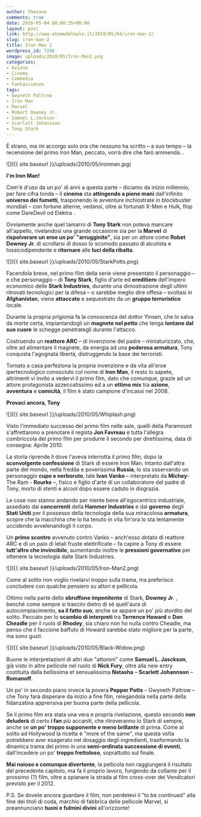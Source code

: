 ```yaml
---
author: thesave
comments: true
date: 2010-05-04 08:00:35+00:00
layout: post
link: http://www.atomodelmale.it/2010/05/04/iron-man-2/
slug: iron-man-2
title: Iron Man 2
wordpress_id: 7296
image: uploads/2010/05/Iron-Man2.png
categories:
- Azione
- Cinema
- Commedia
- Fantascienza
tags:
- Gwyneth Paltrow
- Iron Man
- Marvel
- Robert Downey Jr.
- Samuel L.Jackson
- Scarlett Johansson
- Tony Stark
---
```


È strano, ma mi accorgo solo ora che nessuno ha scritto – a suo tempo – la recensione del primo Iron Man, peccato, vorrà dire che farò ammenda...

![]({{ site.baseurl }}/uploads/2010/05/ironman.jpg)

**I'm Iron Man!**

Com'è d'uso da un po' di anni a questa parte – diciamo da inizio millennio, per fare cifra tonda – il **cinema** sta **attingendo a piene mani** dall'infinito **universo dei fumetti**, trasponendo le avventure inchiostrate in blockbuster mondiali – con fortune alterne, vedansi, oltre ai fortunati X-Men e Hulk, flop come DareDevil od Elektra .

Ovviamente anche quel tamarro di **Tony Stark** non poteva mancare all'appello, rivelandosi una grande occasione sia per la **Marvel** di **rispolverare un eroe un po' "arrugginito"**, sia per un attore come **Robet Downey Jr.** di scrollarsi di dosso lo scomodo passato di alcolista e tossicodipendente e **ritornare** alle **luci della ribalta**.

![]({{ site.baseurl }}/uploads/2010/05/StarkPotts.png)

Facendola breve, nel primo film della serie viene presentato il personaggio – e che personaggio – di **Tony Stark**, figlio d'arte ed **ereditiero** dell'impero economico delle **Stark  Industries**, durante una dimostrazione degli ultimi ritrovati tecnologici per la difesa – o sarebbe meglio dire offesa – svoltasi in **Afghanistan**, viene **attaccato** e sequestrato da un **gruppo terroristico** locale.

Durante la propria prigionia fa la conoscenza del dottor Yinsen, che lo salva da morte certa, impiantandogli un **magnete nel petto** che tenga **lontane dal suo cuore** le schegge penetrategli durante l'attacco.

Costruendo un **reattore ARC** – di invenzione del padre – miniaturizzato, che, oltre ad alimentare il magnete, da energia ad una **poderosa armatura**, Tony conquista l'agognata libertà, distruggendo la base dei terroristi.

Tornato a casa perfeziona la propria invenzione e da vita all'eroe ipertecnologico conosciuto col nome di **Iron Man**, il resto lo sapete, altrimenti vi invito a vedervi il primo film, dato che comunque, grazie ad un attore protagonista azzeccatissimo ed a un **ottimo  mix** tra **azione**, **avventura** e **comicità**, il film è stato campione d'incassi nel 2008.

**Provaci ancora, Tony**

![]({{ site.baseurl }}/uploads/2010/05/Whiplash.png)

Visto l'immediato successo del primo film nelle sale, quelli della Paramount s'affrettarono a prenotare il regista **Jon Favreau** e tutta l'allegra combriccola del primo film per produrre il secondo per direttissima, data di consegna: Aprile 2010.

La storia riprende lì dove l'aveva interrotta il primo film, dopo la **sconvolgente confessione** di Stark di essere Iron Man. Intanto dall'altra parte del mondo, nella fredda e poverissima **Russia**, lo sta osservando un personaggio **cupo e nerboruto**, tale **Ivan  Vanko** – interpretato da **Michey**- The Ram - **Rourke** –, fisico e figlio d'arte di un collaboratore del padre di Tony, morto di stenti e alcool dopo essere caduto in disgrazia.

Le cose non stanno andando per niente bene all'egocentrico industriale, assediato dai **concorrenti** della **Hammer Industries** e dal **governo** degli **Stati Uniti** per il possesso della tecnologia della sua miracolosa **armatura**, scopre che la macchina che lo ha tenuto in vita fin'ora lo sta lentamente uccidendo avvelenandogli il corpo.

Un **primo  scontro** avvenuto contro Vanko – anch'esso dotato di reattore ARC e di un paio di letali fruste elettrificate – fa capire a Tony di essere **tutt'altro che invincibile**, aumentando inoltre le **pressioni  governative** per ottenere la tecnologia dalle Stark Industries.

![]({{ site.baseurl }}/uploads/2010/05/Iron-Man2.png)

Come al solito non voglio rivelarvi troppo sulla trama, ma preferisco concludere con qualche pensiero su attori e pellicola.

Ottimo nella parte dello **sbruffone impenitente** di Stark, **Downey  Jr**. , benché come sempre si trascini dietro di sé quell'aura di autocompiacimento, **sa il fatto suo**, anche se appare un po' più stordito del solito. Peccato per lo **scambio di interpreti** tra **Terrence Howard** e **Don Cheadle** per il ruolo di **Rhodey**, sia chiaro non ho nulla contro Cheadle, ma penso che il faccione baffuto di Howard sarebbe stato migliore per la parte, ma sono gusti.

![]({{ site.baseurl }}/uploads/2010/05/Black-Widow.png)

Buone le interpretazioni di altri due "attoroni" come **Samuel L. Jasckson**, già visto in altre pellicole nel ruolo di **Nick Fury**, oltre alla new entry costituita dalla bellissima et sensualissima **Natasha** – **Scarlett Johannson** – **Romanoff**.

Un po' in secondo piano invece la povera **Pepper Potts** – Gwyneth Paltrow – che Tony farà disperare da inizio a fine film, relegandola nella parte della fidanzatina apprensiva per buona parte della pellicola.

Se il primo film era stata una vera e propria rivelazione, questo secondo **non deluderà** di certo **i fan** più accaniti, che ritroveranno lo Stark di sempre, anche se **un po' troppo supponente e meno brillante** di prima. Come al solito ad Hollywood la ricetta è "more of the same", ma questa volta potrebbero aver esagerato nel dosaggio degli ingredienti, trasformando la dinamica trama del primo in una **semi-ordinata successione di eventi**, dall'incedere un po' **troppo frettoloso**, soprattutto sul finale.

**Mai noioso e comunque divertente**, la pellicola non raggiungerà il risultato del precedente capitolo, ma fa il proprio lavoro, fungendo da collante per il prossimo (?) film, oltre a spianare la strada al film cross-over dei Vendicatori previsto per il 2012.

P.S. Se dovete ancora guardare il film, non perdetevi il "to be continued" alla fine dei titoli di coda, marchio di fabbrica delle pellicole Marvel, si preannunciano **tuoni e fulmini divini** all'orizzonte!
